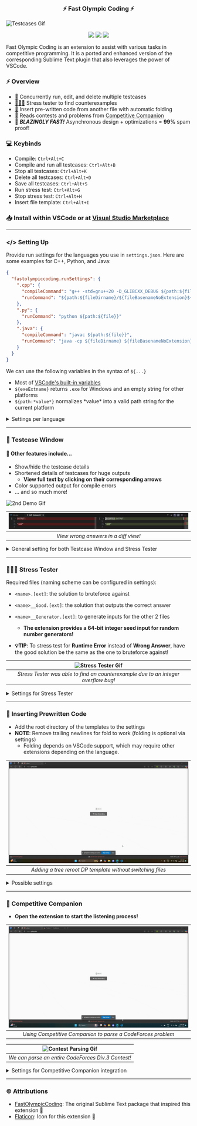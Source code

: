 <h3 align="center">⚡ Fast Olympic Coding ⚡</h3>

![Testcases Gif](media/demo.gif)

<p align="center">
<img src="https://vsmarketplacebadges.dev/version-short/sam20908.vscode-fastolympiccoding.svg">
<img src="https://vsmarketplacebadges.dev/installs-short/sam20908.vscode-fastolympiccoding.svg">
<img src="https://vsmarketplacebadges.dev/rating-short/sam20908.vscode-fastolympiccoding.svg">
</p>

Fast Olympic Coding is an extension to assist with various tasks in competitive programming. It is a ported and enhanced version of the corresponding Sublime Text plugin that also leverages the power of VSCode.

### ⚡ Overview

  - [📜](#-testcase-window) Concurrently run, edit, and delete multiple testcases
  - [👨🏻‍💻](#-stress-tester) Stress tester to find counterexamples
  - [👜](#-inserting-prewritten-code) Insert pre-written code from another file with automatic folding
  - [🛜](#-competitive-companion) Reads contests and problems from [Competitive Companion](https://github.com/jmerle/competitive-companion)
  - 🏃 ***BLAZINGLY FAST!*** Asynchronous design + optimizations = **99%** spam proof!

### 💻 Keybinds

- Compile: `Ctrl+Alt+C`
- Compile and run all testcases: `Ctrl+Alt+B`
- Stop all testcases: `Ctrl+Alt+K`
- Delete all testcases: `Ctrl+Alt+D`
- Save all testcases: `Ctrl+Alt+S`
- Run stress test: `Ctrl+Alt+G`
- Stop stress test: `Ctrl+Alt+H`
- Insert file template: `Ctrl+Alt+I`

### 📥 Install within VSCode or at  [Visual Studio Marketplace](https://marketplace.visualstudio.com/items?itemName=sam20908.vscode-fastolympiccoding)
---

### </> Setting Up

Provide run settings for the languages you use in `settings.json`. Here are some examples for C++, Python, and Java:
```json
{
  "fastolympiccoding.runSettings": {
    ".cpp": {
      "compileCommand": "g++ -std=gnu++20 -D_GLIBCXX_DEBUG ${path:${file}} -o ${path:${fileDirname}/${fileBasenameNoExtension}${exeExtname}}",
      "runCommand": "${path:${fileDirname}/${fileBasenameNoExtension}${exeExtname}}"
    },
    ".py": {
      "runCommand": "python ${path:${file}}"
    },
    ".java": {
      "compileCommand": "javac ${path:${file}}",
      "runCommand": "java -cp ${fileDirname} ${fileBasenameNoExtension}"
    }
  }
}
```

We can use the following variables in the syntax of `${...}`
- Most of [VSCode's built-in variables](https://code.visualstudio.com/docs/editor/variables-reference)
- `${exeExtname}` returns `.exe` for Windows and an empty string for other platforms
- `${path:*value*}` normalizes \*value\* into a valid path string for the current platform

<details>
  <summary>Settings per language</summary>

  - `compileCommand` (optional): Command to run before `runCommand` when the file content changed
  - `runCommand`: Command to run the solution
  - `currentWorkingDirectory` (optional): sets the current working directory for `runCommand`
</details>

---

### 📜 Testcase Window

#### 📄 Other features include...
- Show/hide the testcase details
- Shortened details of testcases for huge outputs
  - **View full text by clicking on their corresponding arrows**
- Color supported output for compile errors
- ... and so much more!

<img src="media/demo_2.gif" alt="2nd Demo Gif"/>


| ![Diff View Image](media/diff-ac.png) |
| :-----------------------------------: |
| *View wrong answers in a diff view!*  |

<details>
  <summary>General setting for both Testcase Window and Stress Tester</summary>

  - `font`: Font family used to render text (restart extension to apply)
  - `runSettings`: Object of [run settings](#-setting-up)
  - `maxDisplayCharacters`: Maximum number of characters to display for each output
  - `maxDisplayLines`: Maximum number of lines to display for each output
</details>

---

### 👨🏻‍💻 Stress Tester

Required files (naming scheme can be configured in settings):
- `<name>.[ext]`: the solution to bruteforce against
- `<name>__Good.[ext]`: the solution that outputs the correct answer
- `<name>__Generator.[ext]`: to generate inputs for the other 2 files
  - **The extension provides a 64-bit integer seed input for random number generators!**

- **💡TIP**: To stress test for **Runtime Error** instead of **Wrong Answer**, have the good solution be the same as the one to bruteforce against!

|                   ![Stress Tester Gif](media/stress_tester.gif)                    |
| :--------------------------------------------------------------------------------: |
| *Stress Tester was able to find an counterexample due to an integer overflow bug!* |

<details>
  <summary>Settings for Stress Tester</summary>

  - `goodSolutionFile`: Full path for good solution file (supports `${...}`)
  - `generatorFile`: Full path for generator file (supports `${...}`)
  - `delayBetweenTestcases`: Amount of delay between generated testcases in milliseconds **(minimum: `5`)**
  - `stressTestcaseTimeLimit`: Maximum time in milliseconds the Stress Tester is allowed to spend on one testcase **(`0` for no limit)**
  - `stressTimeLimit`: Maximum time in milliseconds the Stress Tester is allowed to run **(`0` for no limit)**
</details>

---

### 👜 Inserting Prewritten Code

- Add the root directory of the templates to the settings
- **NOTE**: Remove trailing newlines for fold to work (folding is optional via settings)
  - Folding depends on VSCode support, which may require other extensions depending on the language.

| ![Insert File Template Gif](media/insert_file_template.gif) |
| :---------------------------------------------------------: |
| *Adding a tree reroot DP template without switching files*  |

<details>
  <summary>Possible settings</summary>

  - `fileTemplatesBaseDirectory`: Full path to the base directory of all prewritten files (supports `${...}`)
  - `fileTemplatesDependencies` (optional): Maps a template path relative to base directory to a list of other relative template paths that this one depends on
  - `foldFileTemplate` (default: `false`): Whether to fold the newly inserted prewritten code
</details>

---

### 🛜 Competitive Companion

- **Open the extension to start the listening process!**

|      ![Problem Parsing Gif](media/problem_parsing.gif)      |
| :---------------------------------------------------------: |
| *Using Competitive Companion to parse a CodeForces problem* |

| ![Contest Parsing Gif](media/contest_parsing.gif)  |
| :------------------------------------------------: |
| *We can parse an entire CodeForces Div.3 Contest!* |

<details>
  <summary>Settings for Competitive Companion integration</summary>

  - `openSelectedFiles` (default: `true`): Whether to open all the selected files
  - `askForWhichFile` (default: `false`): Ask for which file to write testcase onto, even when a file is currently opened and only a single problem has been received
  - `includePattern` (default: `**/*`): Glob pattern to filter in the included files for asking prompt
  - `excludePattern` (default: *empty*): Glob pattern to filter out the included files for asking prompt
  - `port` (default: *1327*): Port number to listen from Competitive Companion
</details>

---

### © Attributions

- [FastOlympicCoding](https://github.com/Jatana/FastOlympicCoding): The original Sublime Text package that inspired this extension 💖
- [Flaticon](https://www.flaticon.com/): Icon for this extension 💖

